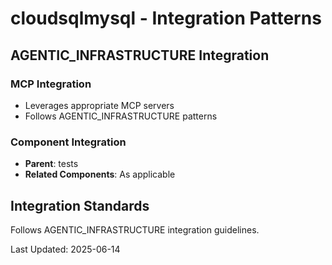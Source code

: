 # cloudsqlmysql - Integration Patterns

## AGENTIC_INFRASTRUCTURE Integration

### MCP Integration
- Leverages appropriate MCP servers
- Follows AGENTIC_INFRASTRUCTURE patterns

### Component Integration
- **Parent**: tests
- **Related Components**: As applicable

## Integration Standards

Follows AGENTIC_INFRASTRUCTURE integration guidelines.

Last Updated: 2025-06-14
